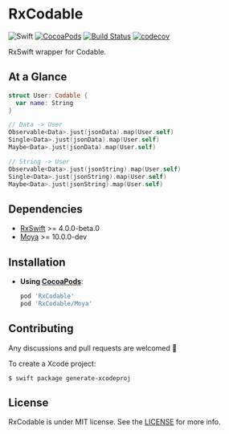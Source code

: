 # RxCodable

![Swift](https://img.shields.io/badge/Swift-4.0-orange.svg)
[![CocoaPods](http://img.shields.io/cocoapods/v/RxCodable.svg)](https://cocoapods.org/pods/RxCodable)
[![Build Status](https://travis-ci.org/devxoul/RxCodable.svg?branch=master)](https://travis-ci.org/devxoul/RxCodable)
[![codecov](https://img.shields.io/codecov/c/github/devxoul/RxCodable.svg)](https://codecov.io/gh/devxoul/RxCodable)

RxSwift wrapper for Codable.

## At a Glance

```swift
struct User: Codable {
  var name: String
}

// Data -> User
Observable<Data>.just(jsonData).map(User.self)
Single<Data>.just(jsonData).map(User.self)
Maybe<Data>.just(jsonData).map(User.self)

// String -> User
Observable<Data>.just(jsonString).map(User.self)
Single<Data>.just(jsonString).map(User.self)
Maybe<Data>.just(jsonString).map(User.self)
```

## Dependencies

* [RxSwift](https://github.com/ReactiveX/RxSwift) >= 4.0.0-beta.0
* [Moya](https://github.com/Moya/Moya) >= 10.0.0-dev

## Installation

* **Using [CocoaPods](https://cocoapods.org)**:

    ```ruby
    pod 'RxCodable'
    pod 'RxCodable/Moya'
    ```

## Contributing

Any discussions and pull requests are welcomed 💖

To create a Xcode project:

```console
$ swift package generate-xcodeproj
```

## License

RxCodable is under MIT license. See the [LICENSE](LICENSE) for more info.
